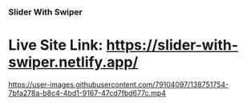 ### Slider With Swiper

# Live Site Link: https://slider-with-swiper.netlify.app/

https://user-images.githubusercontent.com/79104097/138751754-7bfa278a-b8c4-4bd1-9167-47cd7fbd677c.mp4
